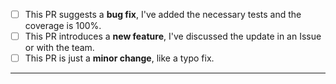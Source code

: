 <!-- 
Thank you for contributing to Solarity! 

Before opening a pull request, please check out the contributing guidelines.

Make sure that the CHANGELOG.md is up to date and starts with the following header:

```
# Changelog

## [<none|patch|minor|major>]

- <Pull request changes description>.
```

Also consider ticking the relevant statements below.
-->

- [ ] This PR suggests a **bug fix**, I've added the necessary tests and the coverage is 100%.
- [ ] This PR introduces a **new feature**, I've discussed the update in an Issue or with the team.
- [ ] This PR is just a **minor change**, like a typo fix.

---

<!-- Add the PR description here. -->
